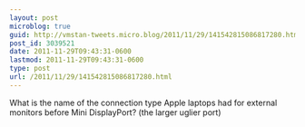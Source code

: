 ```yaml
---
layout: post
microblog: true
guid: http://vmstan-tweets.micro.blog/2011/11/29/141542815086817280.html
post_id: 3039521
date: 2011-11-29T09:43:31-0600
lastmod: 2011-11-29T09:43:31-0600
type: post
url: /2011/11/29/141542815086817280.html
---
```

What is the name of the connection type Apple laptops had for external monitors before Mini DisplayPort? (the larger uglier port)
